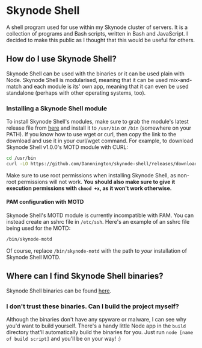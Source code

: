 # Skynode Shell

A shell program used for use within my Skynode cluster of servers. It is a collection of programs and Bash scripts, written in Bash and JavaScript. I decided to make this public as I thought that this would be useful for others.

## How do I use Skynode Shell?
Skynode Shell can be used with the binaries or it can be used plain with Node. Skynode Shell is modularised, meaning that it can be used mix-and-match and each module is its' own app, meaning that it can even be used standalone (perhaps with other operating systems, too).

### Installing a Skynode Shell module
To install Skynode Shell's modules, make sure to grab the module's latest release file from [here](https://github.com/Dannnington/skynode-shell/releases/latest/) and install it to `/usr/bin` or `/bin` (somewhere on your PATH). If you know how to use wget or curl, then copy the link to the download and use it in your curl/wget command. For example, to download Skynode Shell v1.0.0's MOTD module with CURL:

```bash
cd /usr/bin
curl -LO https://github.com/Dannnington/skynode-shell/releases/download/1.0.0/skynode-motd
```

Make sure to use root permissions when installing Skynode Shell, as non-root permissions will not work. **You should also make sure to give it execution permissions with `chmod +x`, as it won't work otherwise.**

#### PAM configuration with MOTD
Skynode Shell's MOTD module is currently incompatible with PAM. You can instead create an sshrc file in `/etc/ssh`. Here's an example of an sshrc file being used for the MOTD:
```bash
/bin/skynode-motd
```

Of course, replace `/bin/skynode-motd` with the path to *your* installation of Skynode Shell MOTD.

## Where can I find Skynode Shell binaries?
Skynode Shell binaries can be found [here](https://ci.bean.codes/danny/skynode-shell/-/releases).

### I don't trust these binaries. Can I build the project myself?
Although the binaries don't have any spyware or malware, I can see why you'd want to build yourself. There's a handy little Node app in the `build` directory that'll automatically build the binaries for you. Just run `node [name of build script]` and you'll be on your way! :)
